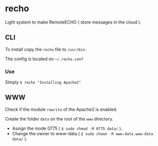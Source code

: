 # recho

Light system to make RemoteECHO ( store messages in the cloud ).

## CLI

To install copy the `recho` file to `/usr/bin`.

The config is located on `~/.recho.conf`

### Use

Simply  `$ recho "Installing Apache2"`

## WWW

Check if the module `rewrite` of the Apache2 is enabled.

Create the folder `data`  on the root of the `www` directory.

* Assign the mode 0775 ( `$ sudo chmod -R 0775 data/` ).
* Change the owner to www-data  ( `$ sudo chown -R www-data.www-data data/` ).